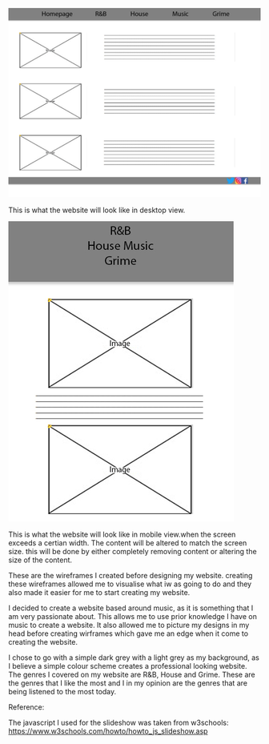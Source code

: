 <p align="center">
  <img src="./images/W1.jpg"/>
<p>This is what the website will look like in desktop view.</p>
  <img src="./images/w2.jpg"/>
<p>This is what the website will look like in mobile view.when the screen exceeds a certian width. The content will be altered to match the screen size. this will be done by either completely removing content or altering the size 
of the content.</p>
</p>
These are the wireframes I created before designing my website. creating these wireframes allowed me to visualise what iw as going to do and they also made it easier for me to start creating my website. 

I decided to create a website based around music, as it is something that I am very passionate about. This allows me to use prior knowledge I have on music to create a website. 
It also allowed me to picture my designs in my head before creating wirframes which gave me an edge when it come to creating the website. 

I chose to go with a simple dark grey with a light grey as my background, as I believe a simple colour scheme creates a professional looking website. The genres I covered on my website are R&B, House and Grime. These are 
the genres that I like the most and I in my opinion are the genres that are being listened to the most today. 


Reference:

The javascript I used for the slideshow was taken from w3schools:
<a href="https://www.w3schools.com/howto/howto_js_slideshow.asp"> https://www.w3schools.com/howto/howto_js_slideshow.asp </a>